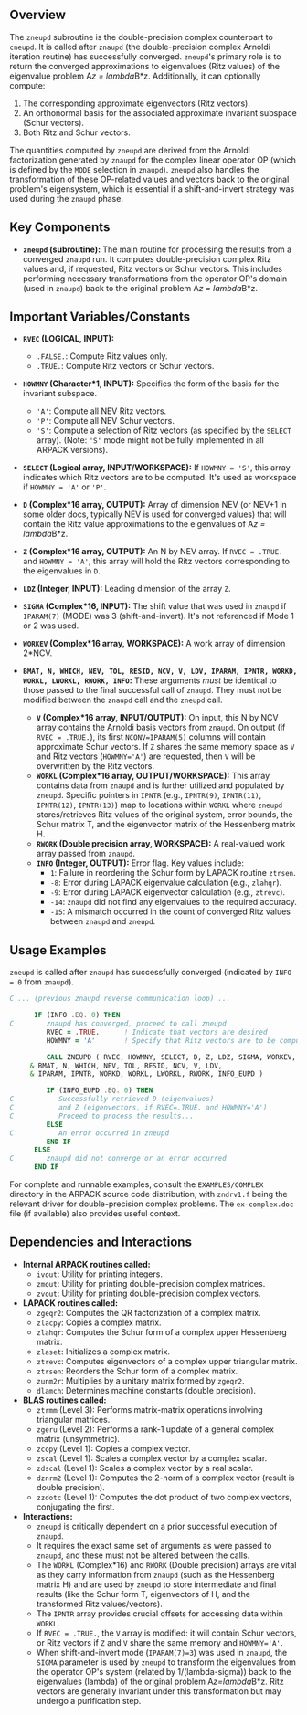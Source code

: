 ## Overview
The `zneupd` subroutine is the double-precision complex counterpart to `cneupd`. It is called after `znaupd` (the double-precision complex Arnoldi iteration routine) has successfully converged. `zneupd`'s primary role is to return the converged approximations to eigenvalues (Ritz values) of the eigenvalue problem A*z = lambda*B*z. Additionally, it can optionally compute:
1. The corresponding approximate eigenvectors (Ritz vectors).
2. An orthonormal basis for the associated approximate invariant subspace (Schur vectors).
3. Both Ritz and Schur vectors.

The quantities computed by `zneupd` are derived from the Arnoldi factorization generated by `znaupd` for the complex linear operator OP (which is defined by the `MODE` selection in `znaupd`). `zneupd` also handles the transformation of these OP-related values and vectors back to the original problem's eigensystem, which is essential if a shift-and-invert strategy was used during the `znaupd` phase.

## Key Components
- **`zneupd` (subroutine):** The main routine for processing the results from a converged `znaupd` run. It computes double-precision complex Ritz values and, if requested, Ritz vectors or Schur vectors. This includes performing necessary transformations from the operator OP's domain (used in `znaupd`) back to the original problem A*z = lambda*B*z.

## Important Variables/Constants
- **`RVEC` (LOGICAL, INPUT):**
    - `.FALSE.`: Compute Ritz values only.
    - `.TRUE.`: Compute Ritz vectors or Schur vectors.
- **`HOWMNY` (Character*1, INPUT):** Specifies the form of the basis for the invariant subspace.
    - `'A'`: Compute all NEV Ritz vectors.
    - `'P'`: Compute all NEV Schur vectors.
    - `'S'`: Compute a selection of Ritz vectors (as specified by the `SELECT` array). (Note: `'S'` mode might not be fully implemented in all ARPACK versions).
- **`SELECT` (Logical array, INPUT/WORKSPACE):** If `HOWMNY = 'S'`, this array indicates which Ritz vectors are to be computed. It's used as workspace if `HOWMNY = 'A'` or `'P'`.
- **`D` (Complex*16 array, OUTPUT):** Array of dimension NEV (or NEV+1 in some older docs, typically NEV is used for converged values) that will contain the Ritz value approximations to the eigenvalues of A*z = lambda*B*z.
- **`Z` (Complex*16 array, OUTPUT):** An N by NEV array. If `RVEC = .TRUE.` and `HOWMNY = 'A'`, this array will hold the Ritz vectors corresponding to the eigenvalues in `D`.
- **`LDZ` (Integer, INPUT):** Leading dimension of the array `Z`.
- **`SIGMA` (Complex*16, INPUT):** The shift value that was used in `znaupd` if `IPARAM(7)` (MODE) was 3 (shift-and-invert). It's not referenced if Mode 1 or 2 was used.
- **`WORKEV` (Complex*16 array, WORKSPACE):** A work array of dimension 2*NCV.
- **`BMAT, N, WHICH, NEV, TOL, RESID, NCV, V, LDV, IPARAM, IPNTR, WORKD, WORKL, LWORKL, RWORK, INFO`:** These arguments *must* be identical to those passed to the final successful call of `znaupd`. They must not be modified between the `znaupd` call and the `zneupd` call.

    - **`V` (Complex*16 array, INPUT/OUTPUT):** On input, this N by NCV array contains the Arnoldi basis vectors from `znaupd`. On output (if `RVEC = .TRUE.`), its first `NCONV=IPARAM(5)` columns will contain approximate Schur vectors. If `Z` shares the same memory space as `V` and Ritz vectors (`HOWMNY='A'`) are requested, then `V` will be overwritten by the Ritz vectors.
    - **`WORKL` (Complex*16 array, OUTPUT/WORKSPACE):** This array contains data from `znaupd` and is further utilized and populated by `zneupd`. Specific pointers in `IPNTR` (e.g., `IPNTR(9)`, `IPNTR(11)`, `IPNTR(12)`, `IPNTR(13)`) map to locations within `WORKL` where `zneupd` stores/retrieves Ritz values of the original system, error bounds, the Schur matrix T, and the eigenvector matrix of the Hessenberg matrix H.
    - **`RWORK` (Double precision array, WORKSPACE):** A real-valued work array passed from `znaupd`.
    - **`INFO` (Integer, OUTPUT):** Error flag. Key values include:
        - `1`: Failure in reordering the Schur form by LAPACK routine `ztrsen`.
        - `-8`: Error during LAPACK eigenvalue calculation (e.g., `zlahqr`).
        - `-9`: Error during LAPACK eigenvector calculation (e.g., `ztrevc`).
        - `-14`: `znaupd` did not find any eigenvalues to the required accuracy.
        - `-15`: A mismatch occurred in the count of converged Ritz values between `znaupd` and `zneupd`.

## Usage Examples
`zneupd` is called after `znaupd` has successfully converged (indicated by `INFO = 0` from `znaupd`).

```fortran
C ... (previous znaupd reverse communication loop) ...

      IF (INFO .EQ. 0) THEN
C        znaupd has converged, proceed to call zneupd
         RVEC = .TRUE.      ! Indicate that vectors are desired
         HOWMNY = 'A'       ! Specify that Ritz vectors are to be computed

         CALL ZNEUPD ( RVEC, HOWMNY, SELECT, D, Z, LDZ, SIGMA, WORKEV,
     & BMAT, N, WHICH, NEV, TOL, RESID, NCV, V, LDV,
     & IPARAM, IPNTR, WORKD, WORKL, LWORKL, RWORK, INFO_EUPD )

         IF (INFO_EUPD .EQ. 0) THEN
C           Successfully retrieved D (eigenvalues)
C           and Z (eigenvectors, if RVEC=.TRUE. and HOWMNY='A')
C           Proceed to process the results...
         ELSE
C           An error occurred in zneupd
         END IF
      ELSE
C        znaupd did not converge or an error occurred
      END IF
```
For complete and runnable examples, consult the `EXAMPLES/COMPLEX` directory in the ARPACK source code distribution, with `zndrv1.f` being the relevant driver for double-precision complex problems. The `ex-complex.doc` file (if available) also provides useful context.

## Dependencies and Interactions
- **Internal ARPACK routines called:**
    - `ivout`: Utility for printing integers.
    - `zmout`: Utility for printing double-precision complex matrices.
    - `zvout`: Utility for printing double-precision complex vectors.
- **LAPACK routines called:**
    - `zgeqr2`: Computes the QR factorization of a complex matrix.
    - `zlacpy`: Copies a complex matrix.
    - `zlahqr`: Computes the Schur form of a complex upper Hessenberg matrix.
    - `zlaset`: Initializes a complex matrix.
    - `ztrevc`: Computes eigenvectors of a complex upper triangular matrix.
    - `ztrsen`: Reorders the Schur form of a complex matrix.
    - `zunm2r`: Multiplies by a unitary matrix formed by `zgeqr2`.
    - `dlamch`: Determines machine constants (double precision).
- **BLAS routines called:**
    - `ztrmm` (Level 3): Performs matrix-matrix operations involving triangular matrices.
    - `zgeru` (Level 2): Performs a rank-1 update of a general complex matrix (unsymmetric).
    - `zcopy` (Level 1): Copies a complex vector.
    - `zscal` (Level 1): Scales a complex vector by a complex scalar.
    - `zdscal` (Level 1): Scales a complex vector by a real scalar.
    - `dznrm2` (Level 1): Computes the 2-norm of a complex vector (result is double precision).
    - `zzdotc` (Level 1): Computes the dot product of two complex vectors, conjugating the first.
- **Interactions:**
    - `zneupd` is critically dependent on a prior successful execution of `znaupd`.
    - It requires the exact same set of arguments as were passed to `znaupd`, and these must not be altered between the calls.
    - The `WORKL` (Complex*16) and `RWORK` (Double precision) arrays are vital as they carry information from `znaupd` (such as the Hessenberg matrix H) and are used by `zneupd` to store intermediate and final results (like the Schur form T, eigenvectors of H, and the transformed Ritz values/vectors).
    - The `IPNTR` array provides crucial offsets for accessing data within `WORKL`.
    - If `RVEC = .TRUE.`, the `V` array is modified: it will contain Schur vectors, or Ritz vectors if `Z` and `V` share the same memory and `HOWMNY='A'`.
    - When shift-and-invert mode (`IPARAM(7)=3`) was used in `znaupd`, the `SIGMA` parameter is used by `zneupd` to transform the eigenvalues from the operator OP's system (related by 1/(lambda-sigma)) back to the eigenvalues (lambda) of the original problem A*z=lambda*B*z. Ritz vectors are generally invariant under this transformation but may undergo a purification step.
```
